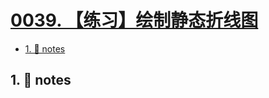 # [0039. 【练习】绘制静态折线图](https://github.com/tnotesjs/TNotes.svg/tree/main/notes/0039.%20%E3%80%90%E7%BB%83%E4%B9%A0%E3%80%91%E7%BB%98%E5%88%B6%E9%9D%99%E6%80%81%E6%8A%98%E7%BA%BF%E5%9B%BE)

<!-- region:toc -->

- [1. 📒 notes](#1--notes)

<!-- endregion:toc -->

## 1. 📒 notes
